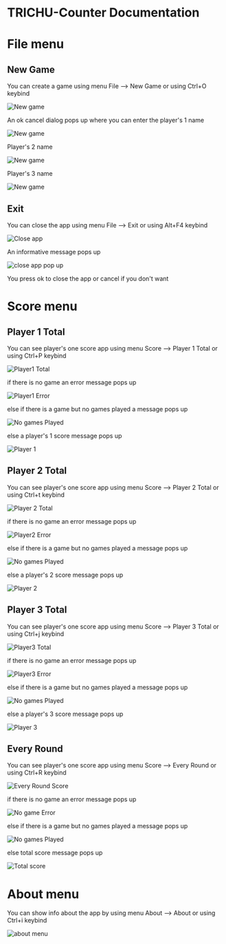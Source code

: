 # TRICHU-Counter Documentation

# File menu

## New Game

You can create a game using menu File --> New Game or using Ctrl+O keybind

<p><img src = "doc images/File menu/new game.png" title="New game">

An ok cancel dialog pops up where you can enter the player's 1 name


<p><img src = "doc images/File menu/player one game.png" title="New game"></p>

Player's 2 name

<p><img src = "doc images/File menu/player two game.png" title="New game"></p>

Player's 3 name

<p><img src = "doc images/File menu/player three game.png" title="New game"></p>

## Exit

You can close the app using menu File --> Exit or using Alt+F4 keybind

<p><img src = "doc images/File menu/file exit.png" title="Close app">

An informative message pops up

<p><img src ="doc images/File menu/exit pop up.png" title="close app pop up"/> </p>

You press ok to close the app or cancel if you don't want

# Score menu

## Player 1 Total

You can see player's one score app using menu Score --> Player 1 Total or using Ctrl+P keybind

<p><img src = "doc images/Score menu/player1total.png" title="Player1 Total"/></p> 

if there is no game an error message pops up

<p><img src = "doc images/Score menu/nogameerror.png" title="Player1 Error"/></p>

else if there is a game but no games played a message pops up

<p><img src = "doc images/Score menu/no games played.png" title="No games Played"/></p>

else a player's 1 score message pops up 

<p><img src = "doc images/Score menu/player1score.png" title="Player 1"/></p>


## Player 2 Total

You can see player's one score app using menu Score --> Player 2 Total or using Ctrl+t keybind

<p><img src = "doc images/Score menu/player2total.png" title="Player 2 Total"/></p> 

if there is no game an error message pops up

<p><img src = "doc images/Score menu/nogameerror.png" title="Player2 Error"/></p>

else if there is a game but no games played a message pops up

<p><img src = "doc images/Score menu/no games played.png" title="No games Played"/></p>

else a player's 2 score message pops up 

<p><img src = "doc images/Score menu/player2score.png" title="Player 2"/></p>


## Player 3 Total

You can see player's one score app using menu Score --> Player 3 Total or using Ctrl+j keybind

<p><img src = "doc images/Score menu/player3total.png" title="Player3 Total"/></p> 

if there is no game an error message pops up

<p><img src = "doc images/Score menu/nogameerror.png" title="Player3 Error"/></p>

else if there is a game but no games played a message pops up

<p><img src = "doc images/Score menu/no games played.png" title="No games Played"/></p>

else a player's 3 score message pops up 

<p><img src = "doc images/Score menu/player3score.png" title="Player 3"/></p>

## Every Round

You can see player's one score app using menu Score --> Every Round or using Ctrl+R keybind

<p><img src = "doc images/Score menu/everyround.png" title="Every Round Score"/></p> 

if there is no game an error message pops up

<p><img src = "doc images/Score menu/nogameerror.png" title="No game Error"/></p>

else if there is a game but no games played a message pops up

<p><img src = "doc images/Score menu/no games played.png" title="No games Played"/></p>

else total score message pops up

<p><img src = "doc images/Score menu/total score.png" title="Total score"/></p>

# About menu

You can show info about the app by using menu About --> About or using Ctrl+i keybind

<p><img src="doc images/About menu/about menu.png" title="about menu"/></p>